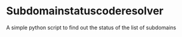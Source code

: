 # Subdomainstatuscoderesolver
A simple python script to find out the status of the list of subdomains
